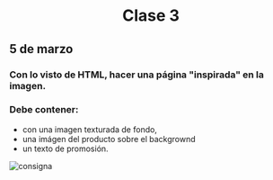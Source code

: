 <h1 align="center"> Clase 3 </h1> 


## 5 de marzo

 
### Con lo visto de HTML, hacer una página "inspirada" en la imagen.

### Debe contener:
 * con una imagen texturada de fondo, 
 * una imágen del producto sobre el backgrownd
 * un texto de promosión.


![consigna](https://github.com/Galbickus/knork/assets/135274833/a611b00a-77ba-4d1c-aa70-c419571d7b0a)

